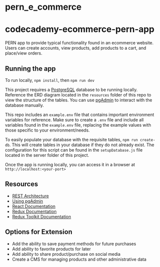 # pern_e_commerce

# codecademy-ecommerce-pern-app
PERN app to provide typical functionality found in an ecommerce website.  Users can create accounts, view products, add products to a cart, and place/view orders.

## Running the app
To run locally, `npm install`, then `npm run dev`

This project requires a [PostgreSQL](https://www.postgresql.org/) database to be running locally.  Reference the ERD diagram located in the `resources` folder of this repo to view the structure of the tables.  You can use [pgAdmin](https://www.pgadmin.org/) to interact with the database manually. 

This repo includes an `example.env` file that contains important environment variables for reference.  Make sure to create a `.env` file and include all variables found in the `example.env` file, replacing the example values with those specific to your environment/needs.

To easily populate your database with the requisite tables, `npm run create-db`.  This will create tables in your database if they do not already exist.  The configuration for this script can be found in the  `setupDatabase.js` file located in the server folder of this project.

Once the app is running locally, you can access it in a browser at `http://localhost:<your-port>`

## Resources
- [REST Architecture](https://www.codecademy.com/articles/what-is-rest)
- [Using pgAdmin](https://www.pgadmin.org/docs/pgadmin4/development/getting_started.html)
- [React Documentation](https://reactjs.org/docs/getting-started.html)
- [Redux Documentation](https://redux.js.org/)
- [Redux Toolkit Documentation](https://redux-toolkit.js.org/)

## Options for Extension
- Add the ability to save payment methods for future purchases
- Add ability to favorite products for later
- Add ability to share product/purchase on social media
- Create a CMS for managing products and other administrative data
